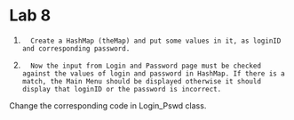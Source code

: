 # Lab 8

1.       Create a HashMap (theMap) and put some values in it, as loginID and corresponding password.

2.       Now the input from Login and Password page must be checked against the values of login and password in HashMap. If there is a match, the Main Menu should be displayed otherwise it should display that loginID or the password is incorrect.

Change the corresponding code in Login_Pswd class.
